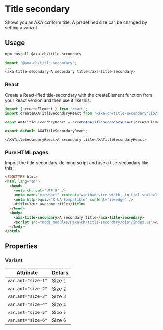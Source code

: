 # Title secondary

Shows you an AXA conform title. A predefined size can be changed by setting a variant.

## Usage

```bash
npm install @axa-ch/title-secondary
```

```js
import '@axa-ch/title-secondary';
...
<axa-title-secondary>A secondary title</axa-title-secondary>
```

### React

Create a React-ified title-secondary with the createElement function from your React version and then use it like this:

```js
import { createElement } from 'react';
import createAXATitleSecondaryReact from '@axa-ch/title-secondary/lib/index.react';

const AXATitleSecondaryReact = createAXATitleSecondaryReact(createElement);

export default AXATitleSecondaryReact;
```

```js
<AXATitleSecondaryReact>A secondary title<AXATitleSecondaryReact>
```

### Pure HTML pages

Import the title-secondary-defining script and use a title-secondary like this:

```html
<!DOCTYPE html>
<html lang="en">
  <head>
    <meta charset="UTF-8" />
    <meta name="viewport" content="width=device-width, initial-scale=1.0" />
    <meta http-equiv="X-UA-Compatible" content="ie=edge" />
    <title>Your awesome title</title>
  </head>
  <body>
    <axa-title-secondary>A secondary title</axa-title-secondary>
    <script src="node_modules/@axa-ch/title-secondary/dist/index.js"></script>
  </body>
</html>
```

## Properties

### Variant

| Attribute          | Details |
| ------------------ | ------- |
| `variant="size-1"` | Size 1  |
| `variant="size-2"` | Size 2  |
| `variant="size-3"` | Size 3  |
| `variant="size-4"` | Size 4  |
| `variant="size-5"` | Size 5  |
| `variant="size-6"` | Size 6  |

